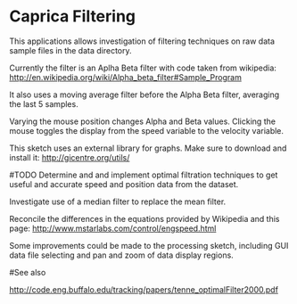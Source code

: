 Caprica Filtering
===========================

This applications allows investigation of filtering techniques on raw data sample files in the data directory.

Currently the filter is an Aplha Beta filter with code taken from wikipedia:
http://en.wikipedia.org/wiki/Alpha_beta_filter#Sample_Program

It also uses a moving average filter before the Alpha Beta filter, averaging the last 5 samples.

Varying the mouse position changes Alpha and Beta values. Clicking the mouse toggles the display from the speed variable to the velocity variable.

This sketch uses an external library for graphs. Make sure to download and install it:
http://gicentre.org/utils/

#TODO
Determine and and implement optimal filtration techniques to get useful and accurate speed and position data from the dataset.

Investigate use of a median filter to replace the mean filter.

Reconcile the differences in the equations provided by Wikipedia and this page: http://www.mstarlabs.com/control/engspeed.html

Some improvements could be made to the processing sketch, including GUI data file selecting and pan and zoom of data display regions.

#See also

http://code.eng.buffalo.edu/tracking/papers/tenne_optimalFilter2000.pdf